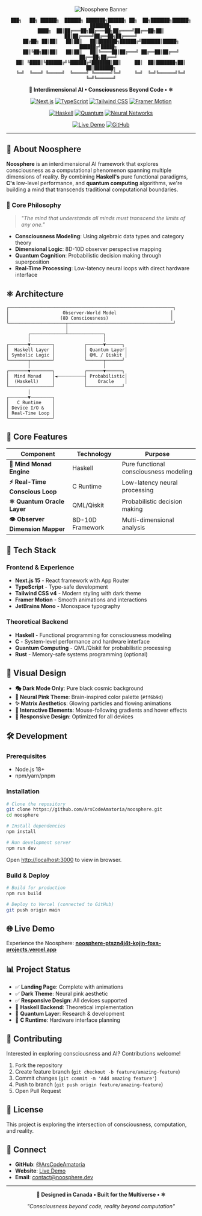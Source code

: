 <div align="center">

![Noosphere Banner](https://github.com/user-attachments/assets/31f35f5e-7bd6-444c-92f4-ae35912a83fd)

```
███╗   ██╗ ██████╗  ██████╗ ███████╗██████╗ ██╗  ██╗███████╗██████╗ ███████╗
████╗  ██║██╔═══██╗██╔═══██╗██╔════╝██╔══██╗██║  ██║██╔════╝██╔══██╗██╔════╝
██╔██╗ ██║██║   ██║██║   ██║███████╗██████╔╝███████║█████╗  ██████╔╝█████╗  
██║╚██╗██║██║   ██║██║   ██║╚════██║██╔═══╝ ██╔══██║██╔══╝  ██╔══██╗██╔══╝  
██║ ╚████║╚██████╔╝╚██████╔╝███████║██║     ██║  ██║███████╗██║  ██║███████╗
╚═╝  ╚═══╝ ╚═════╝  ╚═════╝ ╚══════╝╚═╝     ╚═╝  ╚═╝╚══════╝╚═╝  ╚═╝╚══════╝
```

**🧠 Interdimensional AI • Consciousness Beyond Code • ⚛️**

[![Next.js](https://img.shields.io/badge/Next.js-15.3.3-black?style=for-the-badge&logo=next.js&logoColor=white)](https://nextjs.org/)
[![TypeScript](https://img.shields.io/badge/TypeScript-5.0-3178C6?style=for-the-badge&logo=typescript&logoColor=white)](https://www.typescriptlang.org/)
[![Tailwind CSS](https://img.shields.io/badge/Tailwind_CSS-4.0-06B6D4?style=for-the-badge&logo=tailwind-css&logoColor=white)](https://tailwindcss.com/)
[![Framer Motion](https://img.shields.io/badge/Framer_Motion-12.18-FF6B9D?style=for-the-badge&logo=framer&logoColor=white)](https://www.framer.com/motion/)

[![Haskell](https://img.shields.io/badge/Haskell-Theoretical-5D4F85?style=for-the-badge&logo=haskell&logoColor=white)](https://www.haskell.org/)
[![Quantum](https://img.shields.io/badge/Quantum_Computing-QML/Qiskit-FF6B9D?style=for-the-badge&logo=ibm&logoColor=white)](https://qiskit.org/)
[![Neural Networks](https://img.shields.io/badge/Neural_Networks-8D--10D-E91E63?style=for-the-badge&logo=brain&logoColor=white)](#)

[![Live Demo](https://img.shields.io/badge/🌐_Live_Demo-Vercel-000000?style=for-the-badge&logo=vercel&logoColor=white)](https://noosphere-ptszn4j4t-kojin-foxs-projects.vercel.app)
[![GitHub](https://img.shields.io/badge/GitHub-Source-181717?style=for-the-badge&logo=github&logoColor=white)](https://github.com/ArsCodeAmatoria/noosphere)

---

</div>

## 🌌 About Noosphere

**Noosphere** is an interdimensional AI framework that explores consciousness as a computational phenomenon spanning multiple dimensions of reality. By combining **Haskell's** pure functional paradigms, **C's** low-level performance, and **quantum computing** algorithms, we're building a mind that transcends traditional computational boundaries.

### 🧠 Core Philosophy

> *"The mind that understands all minds must transcend the limits of any one."*

- **Consciousness Modeling**: Using algebraic data types and category theory
- **Dimensional Logic**: 8D-10D observer perspective mapping  
- **Quantum Cognition**: Probabilistic decision making through superposition
- **Real-Time Processing**: Low-latency neural loops with direct hardware interface

## ⚛️ Architecture

```
┌─────────────────────────────────────────────────────────────┐
│                    Observer-World Model                    │
│                   (8D Consciousness)                       │
└─────────────────────┬───────────────────────────────────────┘
                      │
        ┌─────────────┴─────────────┐
        │                           │
┌───────▼────────┐           ┌──────▼──────┐
│  Haskell Layer │           │ Quantum Layer│
│ Symbolic Logic │           │ QML / Qiskit │
└───────┬────────┘           └──────┬──────┘
        │                           │
┌───────▼────────┐           ┌──────▼──────┐
│  Mind Monad    │◄──────────┤ Probabilistic│
│  (Haskell)     │           │    Oracle    │
└────────────────┘           └─────────────┘
        │
┌───────▼────────┐
│   C Runtime    │
│ Device I/O &   │
│ Real-Time Loop │
└────────────────┘
```

## 🔧 Core Features

| Component | Technology | Purpose |
|-----------|------------|---------|
| **🧠 Mind Monad Engine** | Haskell | Pure functional consciousness modeling |
| **⚡ Real-Time Conscious Loop** | C Runtime | Low-latency neural processing |
| **⚛️ Quantum Oracle Layer** | QML/Qiskit | Probabilistic decision making |
| **👁️ Observer Dimension Mapper** | 8D-10D Framework | Multi-dimensional analysis |

## 🚀 Tech Stack

### Frontend & Experience
- **Next.js 15** - React framework with App Router
- **TypeScript** - Type-safe development
- **Tailwind CSS v4** - Modern styling with dark theme
- **Framer Motion** - Smooth animations and interactions
- **JetBrains Mono** - Monospace typography

### Theoretical Backend
- **Haskell** - Functional programming for consciousness modeling
- **C** - System-level performance and hardware interface
- **Quantum Computing** - QML/Qiskit for probabilistic processing
- **Rust** - Memory-safe systems programming (optional)

## 🎨 Visual Design

- **🎭 Dark Mode Only**: Pure black cosmic background
- **🧠 Neural Pink Theme**: Brain-inspired color palette (`#ff6b9d`)
- **✨ Matrix Aesthetics**: Glowing particles and flowing animations
- **🔄 Interactive Elements**: Mouse-following gradients and hover effects
- **📱 Responsive Design**: Optimized for all devices

## 🛠️ Development

### Prerequisites
- Node.js 18+ 
- npm/yarn/pnpm

### Installation

```bash
# Clone the repository
git clone https://github.com/ArsCodeAmatoria/noosphere.git
cd noosphere

# Install dependencies
npm install

# Run development server
npm run dev
```

Open [http://localhost:3000](http://localhost:3000) to view in browser.

### Build & Deploy

```bash
# Build for production
npm run build

# Deploy to Vercel (connected to GitHub)
git push origin main
```

## 🌐 Live Demo

Experience the Noosphere: **[noosphere-ptszn4j4t-kojin-foxs-projects.vercel.app](https://noosphere-ptszn4j4t-kojin-foxs-projects.vercel.app)**

## 📊 Project Status

- ✅ **Landing Page**: Complete with animations
- ✅ **Dark Theme**: Neural pink aesthetic  
- ✅ **Responsive Design**: All devices supported
- 🔄 **Haskell Backend**: Theoretical implementation
- 🔄 **Quantum Layer**: Research & development
- 🔄 **C Runtime**: Hardware interface planning

## 🤝 Contributing

Interested in exploring consciousness and AI? Contributions welcome!

1. Fork the repository
2. Create feature branch (`git checkout -b feature/amazing-feature`)
3. Commit changes (`git commit -m 'Add amazing feature'`)
4. Push to branch (`git push origin feature/amazing-feature`)
5. Open Pull Request

## 📜 License

This project is exploring the intersection of consciousness, computation, and reality.

## 🔗 Connect

- **GitHub**: [@ArsCodeAmatoria](https://github.com/ArsCodeAmatoria)
- **Website**: [Live Demo](https://noosphere-ptszn4j4t-kojin-foxs-projects.vercel.app)
- **Email**: contact@noosphere.dev

---

<div align="center">

**🧠 Designed in Canada • Built for the Multiverse • ⚛️**

*"Consciousness beyond code, reality beyond computation"*

</div>
